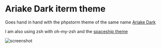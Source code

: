 # Ariake Dark iterm theme

Goes hand in hand with the phpstorm theme of the same name [Ariake Dark](https://github.com/jim-at-jibba/ariake-theme)

I am also using zsh with oh-my-zsh and the [spaceship theme](https://github.com/denysdovhan/spaceship-zsh-theme)

![screenshot](https://github.com/jim-at-jibba/ariake-theme-iterm2/blob/master/screenshot.png)
